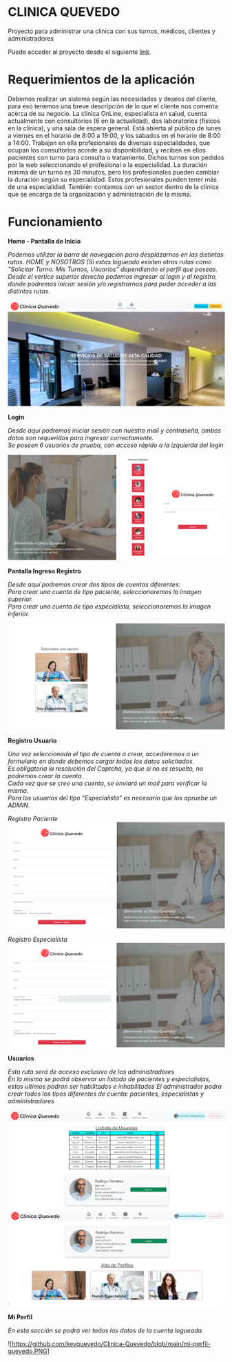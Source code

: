 # CLINICA QUEVEDO

Proyecto para administrar una clínica con sus turnos, médicos, clientes y administradores

Puede acceder al proyecto desde el siguiente [link](https://clinica-quevedo.web.app/home).

# Requerimientos de la aplicación

Debemos realizar un sistema según las necesidades y deseos del cliente, para eso tenemos una breve descripción de lo que el cliente nos comenta acerca de su negocio.
La clínica OnLine, especialista en salud, cuenta actualmente con consultorios (6 en la actualidad), dos laboratorios (físicos en la clínica), y una sala de espera general. Está abierta al público de lunes a viernes en el horario de 8:00 a 19:00, y los sábados en el horario de 8:00 a 14:00.
Trabajan en ella profesionales de diversas especialidades, que ocupan los consultorios acorde a su disponibilidad, y reciben en ellos pacientes con turno para consulta o tratamiento. Dichos turnos son pedidos por la web seleccionando el profesional o la especialidad. La duración mínima de un turno es 30 minutos, pero los profesionales pueden cambiar la duración según su especialidad. Estos profesionales pueden tener más de una especialidad. También contamos con un sector dentro de la clínica que se encarga de la organización y administración de la misma.

# Funcionamiento

**Home - Pantalla de Inicio**  

*Podemos utilizar la barra de navegación para desplazarnos en las distintas rutas. HOME y NOSOTROS*
*(Si estas logueado existen otras rutas como "Solicitar Turno. Mis Turnos, Usuarios" dependiendo el perfil que poseas.*
*Desde el vertice superior derecho podemos ingresar al login y al registro, donde podremos iniciar sesión y/o registrarnos para poder acceder a las distintas rutas.*    

![](https://github.com/kevquevedo/Clinica-Quevedo/blob/main/home-quevedo.PNG)


**Login**  

*Desde aquí podremos iniciar sesión con nuestro mail y contraseña, ambos datos son requeridos para ingresar correctamente.*    
*Se poseen 6 usuarios de prueba, con acceso rápido a la izquierda del login*    

![](https://github.com/kevquevedo/Clinica-Quevedo/blob/main/login-quevedo.PNG)

**Pantalla Ingreso Registro**  

*Desde aquí podremos crear dos tipos de cuentas diferentes:*    
*Para crear una cuenta de tipo paciente, seleccionaremos la imagen superior.*   
*Para crear una cuenta de tipo especialista, seleccionaremos la imagen inferior.*   

![](https://github.com/kevquevedo/Clinica-Quevedo/blob/main/registro-quevedo.PNG)


**Registro Usuario**  

*Una vez seleccionada el tipo de cuenta a crear, accederemos a un formulario en donde debemos cargar todos los datos solicitados.*    
*Es obligatoria la resolución del Captcha, ya que si no es resuelto, no podremos crear la cuenta.*    
*Cada vez que se cree una cuenta, se enviará un mail para verificar la misma.*   
*Para los usuarios del tipo "Especialista" es necesario que los apruebe un ADMIN.*

*Registro Paciente*
![](https://github.com/kevquevedo/Clinica-Quevedo/blob/main/registro-paciente.PNG)

*Registro Especialista*
![](https://github.com/kevquevedo/Clinica-Quevedo/blob/main/registro-especialista.PNG)

**Usuarios**  

*Esta ruta será de acceso exclusivo de los administradores*    
*En la misma se podrá observar un listado de pacientes y especialistas, estos ultimos podran ser habilitados e inhabilitados*
*El administrador podra crear todos los tipos diferentes de cuenta: pacientes, especialistas y administradores*

![](https://github.com/kevquevedo/Clinica-Quevedo/blob/main/usuarios-admin-1.PNG)
![](https://github.com/kevquevedo/Clinica-Quevedo/blob/main/usuarios-admin-2.PNG)

**Mi Perfil**  

*En esta sección se podrá ver todos los datos de la cuenta logueada.*    

![https://github.com/kevquevedo/Clinica-Quevedo/blob/main/mi-perfil-quevedo.PNG]
